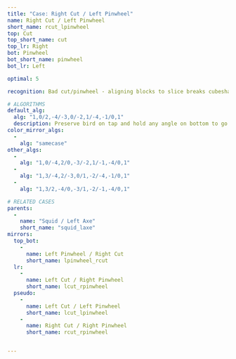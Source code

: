 ```yaml
---
title: "Case: Right Cut / Left Pinwheel"
name: Right Cut / Left Pinwheel
short_name: rcut_lpinwheel
top: Cut
top_short_name: cut
top_lr: Right
bot: Pinwheel
bot_short_name: pinwheel
bot_lr: Left

optimal: 5

recognition: Bad cut/pinwheel - aligning blocks to slice breaks cubeshape.

# ALGORITHMS
default_alg:
  alg: "1,0/2,-4/-3,0/-2,1/-4,-1/0,1"
  description: Preserve bird on tap and hold any angle on bottom to go to squid/axe or axe/squid.
color_mirror_algs:
  -
    alg: "samecase"
other_algs:
  -
    alg: "1,0/-4,2/0,-3/-2,1/-1,-4/0,1"
  -
    alg: "1,3/-4,2/-3,0/1,-2/-4,-1/0,1"
  -
    alg: "1,3/2,-4/0,-3/1,-2/-1,-4/0,1"

# RELATED CASES
parents:
  -
    name: "Squid / Left Axe"
    short_name: "squid_laxe"
mirrors:
  top_bot:
    -
      name: Left Pinwheel / Right Cut
      short_name: lpinwheel_rcut
  lr:
    -
      name: Left Cut / Right Pinwheel
      short_name: lcut_rpinwheel
  pseudo:
    -
      name: Left Cut / Left Pinwheel
      short_name: lcut_lpinwheel
    -
      name: Right Cut / Right Pinwheel
      short_name: rcut_rpinwheel


---
```


